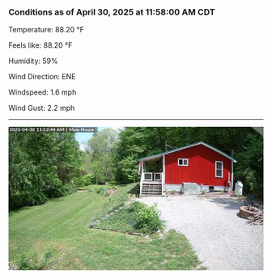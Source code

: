 ### Conditions as of April 30, 2025 at 11:58:00 AM CDT 

Temperature: 88.20 &deg;F

Feels like: 88.20 &deg;F

Humidity: 59%

Wind Direction: ENE

Windspeed: 1.6 mph

Wind Gust: 2.2 mph

---

<img src="./images/latest.jpeg"/>


